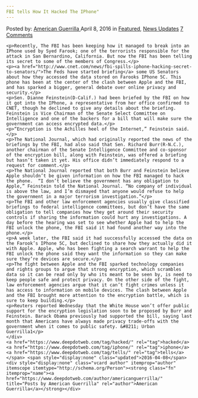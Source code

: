 ```yaml
---
FBI tells How It Hacked The IPhone"
---
```

<article class="post-listing post-13669 post type-post status-publish format-standard has-post-thumbnail hentry  tag-hacked tag-iphone tag-tells">
    <div class="post-inner">
        <span>Posted by: <a href="https://www.deepdotweb.com/author/americanguerrilla/" title="">American Guerrilla </a></span>
    <span>April 8, 2016</span>
    <span>in <a href="https://www.deepdotweb.com/category/deepdot-news/" rel="category tag">Featured</a>, <a href="https://www.deepdotweb.com/category/news-updates/" rel="category tag">News Updates</a></span>
    <span><a href="https://www.deepdotweb.com/2016/04/08/fbi-tells-hacked-iphone/#comments">7 Comments</a></span>
    </p>
    <div class="clear"></div>
    
    <p>Recently, The FBI has been keeping how it managed to break into an IPhone used by Syed Farook; one of the terrorists responsible for the attack in San Bernardino, California. But now the FBI has been telling its secret to some of the members of Congress.</p>
    <p><a href="http://www.cnet.com/news/fbi-spills-iphone-hacking-secret-to-senators/">The Feds have started briefing</a> some US Senators about how they accessed the data stored on Farooks IPhone 5C. This phone has been at the center of the clash between Apple and the FBI, and has sparked a bigger, general debate over online privacy and security.</p>
    <p>Sen. Dianne Feinstein(D-Calif.) had been briefed by the FBI on how it got into the IPhone, a representative from her office confirmed to CNET, though he declined to give any details about the briefing. Feinstein is Vice Chairman of the Senate Select Committee on Intelligence and one of the backers for a bill that will make sure the government can access encrypted data.</p>
    <p>“Encryption is the Achilles heel of the Internet,” Feinstein said.</p>
    <p>The National Journal, which had originally reported the news of the briefings by the FBI, had also said that Sen. Richard Burr(R-N.C.), another chairman of the Senate Intelligence Committee and co-sponsor of the encryption bill, along with Feinstein, was offered a briefing but hasn’t taken it yet. His office didn’t immediately respond to a request for comment.</p>
    <p>The National Journal reported that both Burr and Feinstein believe Apple shouldn’t be given information on how the FBI managed to hack the phone.  “I don’t believe the government has any obligation to Apple,” Feinstein told the National Journal. “No company of individual is above the law, and I’m dismayed that anyone would refuse to help the government in a major terrorism investigation.”</p>
    <p>The FBI and other law enforcement agencies usually give classified briefings to federal intelligence committees, but don’t have the same obligation to tell companies how they get around their security controls if sharing the information could hurt any investigations. A day before the hearing was set to see whether Apple had to help the FBI unlock the phone, the FBI said it had found another way into the phone.</p>
    <p>A week later, the FBI said it had successfully accessed the data on the Farook’s IPhone 5C, but declined to share how they actually did it with Apple. Apple, who has been fighting a search warrant to help the FBI unlock the phone said they want the information so they can make sure they’re devices are secure.</p>
    <p>The fight between Apple and the FBI sparked technology companies and rights groups to argue that strong encryption, which scrambles data so it can be read only by who its meant to be seen by, is need to keep people safe and protect privacy. On the other side of the fight, law enforcement agencies argue that it can’t fight crimes unless it has access to information on mobile devices. The clash between Apple and the FBI brought more attention to the encryption battle, which is sure to keep building.</p>
    <p>Reuters reported Wednesday that the White House won’t offer public support for the encryption legislation soon to be proposed by Burr and Feinstein. Barack Obama previously had supported the bill, saying last month that Americans have always made privacy trade-offs with the government when it comes to public safety. &#8211; Urban Guerrilla1</p>
    </div>
    <a href="https://www.deepdotweb.com/tag/hacked/" rel="tag">hacked</a> <a href="https://www.deepdotweb.com/tag/iphone/" rel="tag">iphone</a> <a href="https://www.deepdotweb.com/tag/tells/" rel="tag">tells</a></span> <span style="display:none" class="updated">2016-04-08</span>
    <div style="display:none" class="vcard author" itemprop="author" itemscope itemtype="http://schema.org/Person"><strong class="fn" itemprop="name"><a href="https://www.deepdotweb.com/author/americanguerrilla/" title="Posts by American Guerrilla" rel="author">American Guerrilla</a></strong></div>
    
